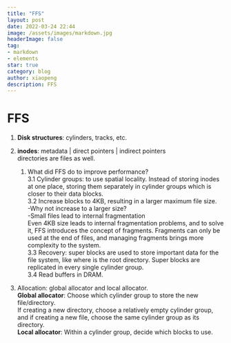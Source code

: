 ```yaml
---
title: "FFS"
layout: post
date: 2022-03-24 22:44
image: /assets/images/markdown.jpg
headerImage: false
tag:
- markdown
- elements
star: true
category: blog
author: xiaopeng
description: FFS
---
```


# FFS

1. **Disk structures**: cylinders, tracks, etc.  

2. **inodes**: metadata | direct pointers | indirect pointers  
   directories are files as well.  

    1. What did FFS do to improve performance?  
       3.1 Cylinder groups: to use spatial locality. Instead of storing inodes at one place, storing them separately in cylinder groups which is closer to their data blocks.  
       3.2 Increase blocks to 4KB, resulting in a larger maximum file size.  
       -Why not increase to a larger size?  
       -Small files lead to internal fragmentation  
       Even 4KB size leads to internal fragmentation problems, and to solve it, FFS introduces the concept of fragments. Fragments can only be used at the end of files, and managing fragments brings more complexity to the system.  
       3.3 Recovery: super blocks are used to store important data for the file system, like where is the root directory. Super blocks are replicated in every single cylinder group.  
       3.4 Read buffers in DRAM.  

3. Allocation: global allocator and local allocator.  
   **Global allocator**: Choose which cylinder group to store the new file/directory.  
   If creating a new directory, choose a relatively empty cylinder group, and if creating a new file, choose the same cylinder group as its directory.  
   **Local allocator**: Within a cylinder group, decide which blocks to use.  

